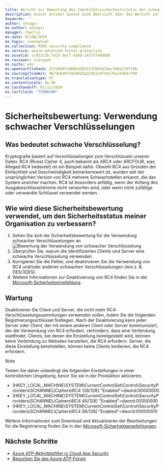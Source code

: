 ```yaml
---
title: Bericht zur Bewertung des Identitätssicherheitsstatus der schwachen Azure ATP-Verschlüsselung | Microsoft-Dokumentation
description: Dieser Artikel bietet eine Übersicht über den Bericht zur Bewertung des Identitätssicherheitsstatus der schwachen Azure ATP-Verschlüsselung.
keywords: ''
author: shsagir
ms.author: shsagir
manager: rkarlin
ms.date: 07/08/2019
ms.topic: conceptual
ms.collection: M365-security-compliance
ms.service: azure-advanced-threat-protection
ms.assetid: cc82212b-7d25-4ec7-828d-2475ff40d685
ms.reviewer: itargoet
ms.suite: ems
ms.openlocfilehash: d755668f3460e5dd3213f601d74ecf88e37df7d6
ms.sourcegitcommit: 9673eb49729a06d3a25d52c0f43c76ac61b9cf89
ms.translationtype: HT
ms.contentlocale: de-DE
ms.lasthandoff: 01/12/2020
ms.locfileid: "75908396"
---
```

# <a name="security-assessment-weak-cipher-usage"></a>Sicherheitsbewertung: Verwendung schwacher Verschlüsselungen


## <a name="what-are-weak-ciphers"></a>Was bedeutet schwache Verschlüsselung? 

Kryptografie basiert auf Verschlüsselungen zum Verschlüsseln unserer Daten. RC4 (Rivest Cipher 4, auch bekannt als ARC4 oder ARCFOUR, was Alleged RC4 bedeutet) ist ein Beispiel dafür. Obwohl RC4 aus Gründen der Einfachheit und Geschwindigkeit bemerkenswert ist, wurden seit der ursprünglichen Version von RC4 mehrere Schwachstellen erkannt, die das System unsicher machen. RC4 ist besonders anfällig, wenn der Anfang des Ausgabeschlüsselstroms nicht verworfen wird, oder wenn nicht zufällige oder verwandte Schlüssel verwendet werden. 

## <a name="how-do-i-use-this-security-assessment-to-improve-my-organizational-security-posture"></a>Wie wird diese Sicherheitsbewertung verwendet, um den Sicherheitsstatus meiner Organisation zu verbessern? 

1. Sehen Sie sich die Sicherheitsbewertung für die Verwendung schwacher Verschlüsselungen an. 
    ![Bewertung der Verwendung von schwacher Verschlüsselung](media/atp-cas-isp-weak-cipher-2.png)
1. Überprüfen Sie, warum die identifizierten Clients und Server eine schwache Verschlüsselung verwenden.   
1. Korrigieren Sie die Fehler, und deaktivieren Sie die Verwendung von RC4 und/oder anderen schwachen Verschlüsselungen (wie z. B. DES/3DES). 
1. Weitere Informationen zur Deaktivierung von RC4 finden Sie in der [Microsoft-Sicherheitsempfehlung](https://support.microsoft.com/help/2868725/microsoft-security-advisory-update-for-disabling-rc4). 

## <a name="remediation"></a>Wartung

Deaktivieren Sie Client und Server, die nicht mehr RC4-Verschlüsselungssammlungen verwenden sollen, indem Sie die folgenden Registrierungsschlüssel festlegen. Nach der Deaktivierung kann jeder Server oder Client, der mit einem anderen Client oder Server kommuniziert, der die Verwendung von RC4 erfordert, verhindern, dass eine Verbindung stattfindet. Clients, bei denen die Einstellung bereitgestellt wird, können keine Verbindung zu Websites herstellen, die RC4 erfordern. Server, die diese Einstellung bereitstellen, können keine Clients bedienen, die RC4 erfordern.

> [!NOTE]
>Testen Sie daher unbedingt die folgenden Einstellungen in einer kontrollierten Umgebung, bevor Sie sie in der Produktion aktivieren. 
- [HKEY_LOCAL_MACHINE\SYSTEM\CurrentControlSet\Control\SecurityProviders\SCHANNEL\Ciphers\RC4 128/128]   "Enabled"=dword:00000000 
- [HKEY_LOCAL_MACHINE\SYSTEM\CurrentControlSet\Control\SecurityProviders\SCHANNEL\Ciphers\RC4 40/128]   "Enabled"=dword:00000000
- [HKEY_LOCAL_MACHINE\SYSTEM\CurrentControlSet\Control\SecurityProviders\SCHANNEL\Ciphers\RC4 56/128]   "Enabled"=dword:00000000

Weitere Informationen zum Download und Aktualisieren der Bearbeitungen für die Registrierung finden Sie in den [Microsoft-Sicherheitsempfehlungen](https://docs.microsoft.com/security-updates/SecurityAdvisories/2013/2868725).


## <a name="next-steps"></a>Nächste Schritte
- [Azure ATP-Aktivitätsfilter in Cloud App Security](atp-activities-filtering-mcas.md)
- [Besuchen Sie das Azure ATP-Forum](https://aka.ms/azureatpcommunity)
